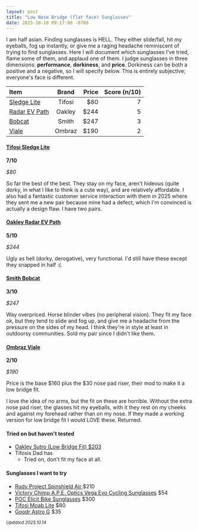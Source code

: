 ```yaml
---
layout: post
title: "Low Nose Bridge (flat face) Sunglasses"
date: 2025-10-10 09:17:00 -0700
---
```


I am half asian. Finding sunglasses is HELL. They either slide/fall, hit my eyeballs, fog up instantly, or give me a raging headache reminiscent of trying to find sunglasses. Here I will document which sunglasses I've tried, flame some of them, and applaud one of them. I judge sunglasses in three dimensions: **performance**, **dorkiness**, and **price**. Dorkiness can be both a positive and a negative, so I will specify below. This is entirely subjective; everyone's face is different.

| Item                                          | Brand  | Price | Score (n/10) | 
|:----------------------------------------------|:------:|------:|-------------:| 
| [Sledge Lite](#tifosi-sledge-lite)            | Tifosi |   $80 |            7 |
| [Radar EV Path](#oakley-radar-ev-path)        | Oakley |  $244 |            5 |
| [Bobcat](#smith-bobcat)                       | Smith  |  $247 |            3 |
| [Viale](#ombraz-viale)                        | Ombraz |  $190 |            2 |


#### [Tifosi Sledge Lite](https://tifosioptics.com/products/sledge-lite-sport-sunglasses?_pos=16&_fid=7d26c212d&_ss=c&variant=41027282600075) 
**7/10**

_\$80_

So far the best of the best. They stay on my face, aren't hideous (quite dorky, in what I like to think is a cute way), and are relatively affordable. I also had a fantastic customer service interaction with them in 2025 where they sent me a new pair because mine had a defect, which I'm convinced is actually a design flaw. I have two pairs. 


#### [Oakley Radar EV Path](https://www.oakley.com/en-us/product/W0OO9208?variant=888392280022)
**5/10**

_\$244_

Ugly as hell (dorky, derogative), very functional. I'd still have these except they snapped in half :(. 


#### [Smith Bobcat](https://www.smithoptics.com/en_US/p/sunglass/bobcat-performance-sunglass/BOBCAT-SUNGLASSES.html) 
**3/10**

_\$247_

Way overpriced. Horse blinder vibes (no peripheral vision). They fit my face ok, but they tend to slide and fog up, and give me a headache from the pressure on the sides of my head. I think they're in style at least in outdoorsy communities. Sold my pair since I didn't like them. 


#### [Ombraz Viale](https://ombraz.com/products/viale-ombraz-armless-sunglasses?variant=42925733708027)
**2/10**

_\$190_

Price is the base \$160 plus the \$30 nose pad riser, their mod to make it a low bridge fit. 

I love the idea of no arms, but the fit on these are horrible. Without the extra nose pad riser, the glasses hit my eyeballs, with it they rest on my cheeks and against my forehead rather than on my nose. If they made a working version for low bridge fit I would LOVE these. Returned.


#### Tried on but haven't tested
* [Oakley Sutro (Low Bridge Fit) $203](https://www.oakley.com/en-us/product/W0OO9406A)
* Tifosis Dad has
  * Tried on, don't fit my face at all.


#### Sunglasses I want to try
* [Rudy Project Spinshield Air
](https://www.rudyprojectna.com/collections/all-rudy-project-sunglasses/products/spinshield-air?variant=42271361630408) $210
* [Victory Chimp A.P.E. Optics Vega Evo Cycling Sunglasses](https://www.victorychimp.cc/en-us/products/a-p-e-optics-vega-evo-cycling-sunglasses-matte-pistachio-green-w-yellow-green-lens-copy) $54
* [POC Elicit Bike Sunglasses](https://poc.com/en-us/product/elicit-uranium-black-clarity-trail-partly-sunny-silver-cat-2) $300
* [Tifosi Moab Lite](https://tifosioptics.com/products/moab-lite?variant=43241968763019) $80
* [Goodr Astro G](https://goodr.com/products/guacamole-face-mask) $35

<small>_Updated 2025.10.14_</small>